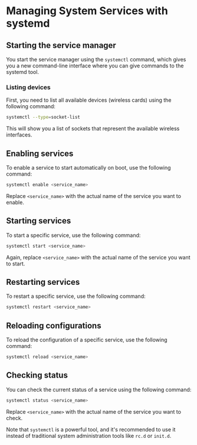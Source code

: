 # Managing System Services with systemd

## Starting the service manager
You start the service manager using the `systemctl` command, which gives you a new command-line interface where you can give commands to the systemd tool.

### Listing devices
First, you need to list all available devices (wireless cards) using the following command:
```bash
systemctl --type=socket-list
```
This will show you a list of sockets that represent the available wireless interfaces.

## Enabling services
To enable a service to start automatically on boot, use the following command:
```bash
systemctl enable <service_name>
```
Replace `<service_name>` with the actual name of the service you want to enable.

## Starting services
To start a specific service, use the following command:
```bash
systemctl start <service_name>
```
Again, replace `<service_name>` with the actual name of the service you want to start.

## Restarting services
To restart a specific service, use the following command:
```bash
systemctl restart <service_name>
```

## Reloading configurations
To reload the configuration of a specific service, use the following command:
```bash
systemctl reload <service_name>
```

## Checking status
You can check the current status of a service using the following command:
```bash
systemctl status <service_name>
```
Replace `<service_name>` with the actual name of the service you want to check.

Note that `systemctl` is a powerful tool, and it's recommended to use it instead of traditional system administration tools like `rc.d` or `init.d`.
